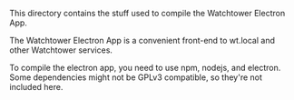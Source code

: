 This directory contains the stuff used to compile the Watchtower Electron App.

The Watchtower Electron App is a convenient front-end to wt.local and other Watchtower services.

To compile the electron app, you need to use npm, nodejs, and electron. Some dependencies might not be GPLv3 compatible, so they're not included here.
